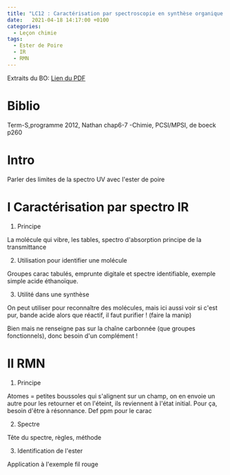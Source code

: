```yaml
---
title: "LC12 : Caractérisation par spectroscopie en synthèse organique "
date:   2021-04-18 14:17:00 +0100
categories:
  - Leçon chimie
tags:
  - Ester de Poire
  - IR
  - RMN
---
```

Extraits du BO:
[Lien du PDF](/assets/pdf/LC12/programme.pdf)
# Biblio
Term-S,programme 2012, Nathan chap6-7 -Chimie, PCSI/MPSI, de boeck p260
# Intro
Parler des limites de la spectro UV avec l'ester de poire
# I Caractérisation par spectro IR
1) Principe

La molécule qui vibre, les tables, spectro d'absorption principe de la transmittance

2) Utilisation pour identifier une molécule

Groupes carac tabulés, emprunte digitale et spectre identifiable, exemple simple acide éthanoïque.

3) Utilité dans une synthèse

On peut utiliser pour reconnaître des molécules, mais ici aussi voir si c'est pur, bande acide alors que réactif, il faut purifier ! (faire la manip)

Bien mais ne renseigne pas sur la chaîne carbonnée (que groupes fonctionnels), donc besoin d'un complément ! 

# II RMN
1) Principe

Atomes = petites boussoles qui s'alignent sur un champ, on en envoie un autre pour les retourner et on l'éteint, ils reviennent à l'état initial. Pour ça, besoin d'être à
résonnance. Def ppm pour le carac

2) Spectre

Tête du spectre, règles, méthode

3) Identification de l'ester

Application à l'exemple fil rouge
